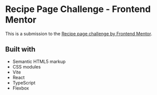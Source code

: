 # Recipe Page Challenge - Frontend Mentor

This is a submission to the [Recipe page challenge by Frontend Mentor](https://www.frontendmentor.io/challenges/recipe-page-KiTsR8QQKm).

## Built with
- Semantic HTML5 markup
- CSS modules
- Vite
- React
- TypeScript
- Flexbox
